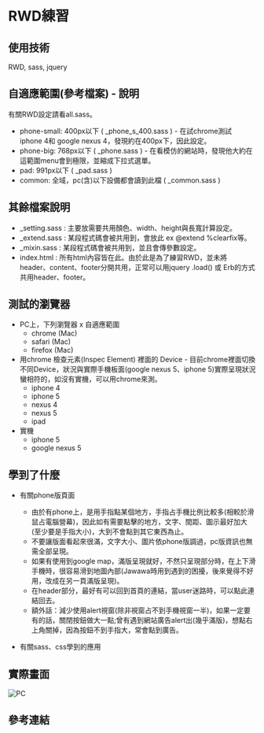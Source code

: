 # RWD練習
   
## 使用技術
   RWD, sass, jquery

## 自適應範圍(參考檔案) - 說明

  有關RWD設定請看all.sass。
   * phone-small: 400px以下 ( _phone_s_400.sass ) - 在試chrome測試 iphone 4和 google nexus 4，發現約在400px下，因此設定。
   * phone-big: 768px以下 ( _phone.sass ) - 在看模仿的網站時，發現他大約在這範圍menu會到極限，並縮成下拉式選單。
   * pad: 991px以下 ( _pad.sass )
   * common: 全域，pc(含)以下設備都會讀到此檔 ( _common.sass )
   
## 其餘檔案說明
   * _setting.sass : 主要放需要共用顏色、width、height與長寬計算設定。
   * _extend.sass : 某段程式碼會被共用到，會放此 ex @extend %clearfix等。
   * _mixin.sass : 某段程式碼會被共用到，並且會傳參數設定。
   * index.html : 所有html內容皆在此。由於此是為了練習RWD，並未將header、content、footer分開共用，正常可以用jquery .load() 或 Erb的方式共用header、footer。
   
## 測試的瀏覽器
   * PC上，下列瀏覽器 x 自適應範圍
     * chrome (Mac)
     * safari (Mac)
     * firefox (Mac)
   * 用chrome 檢查元素(Inspec Element) 裡面的 Device - 目前chrome裡面切換不同Device，狀況與實際手機板面(google nexus 5、iphone  5)實際呈現狀況蠻相符的，如沒有實機，可以用chrome來測。
     * iphone 4
     * iphone 5
     * nexus 4
     * nexus 5
     * ipad
   * 實機
     * iphone 5
     * google nexus 5
   

## 學到了什麼
   * 有關phone版頁面
   
      * 由於有phone上，是用手指點某個地方，手指占手機比例比較多(相較於滑鼠占電腦營幕)，因此如有需要點擊的地方，文字、間距、圖示最好加大(至少要是手指大小)，大到不會點到其它東西為止。
      * 不要讓版面看起來很滿，文字大小、圖片依phone版調過，pc版資訊也無需全部呈現。
      * 如果有使用到google map，滿版呈現就好，不然只呈現部分時，在上下滑手機時，很容易滑到地圖內部(Jawawa時用到遇到的困擾，後來覺得不好用，改成在另一頁滿版呈現)。
      * 在header部分，最好有可以回到首頁的連結，當user迷路時，可以點此連結回去。
      * 額外話：減少使用alert視窗(除非視窗占不到手機視窗一半)，如果一定要有的話，關閉按鈕做大一點;曾有遇到網站廣告alert出(幾乎滿版)，想點右上角關掉，因為按鈕不到手指大，常會點到廣告。
   

   * 有關sass、css學到的應用
   
## 實際畫面


![PC](http://raw.github.com/happyGaia/RWD_Practice/master/shapshot/rwd1.png)

## 參考連結
